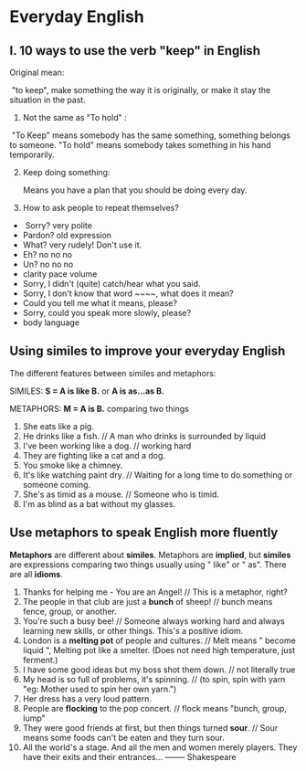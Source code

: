 # Everyday English

## I. 10  ways to use the verb "keep" in English

Original mean:

​		"to keep",  make something the way it is originally, or make it stay the situation in the past.



1. Not the same as "To hold" : 

​	"To Keep"  means somebody has the same something, something belongs to someone. "To hold" means somebody takes something in his hand temporarily.  

2. Keep doing something:

   Means you have a plan that you should be doing every day. 



2. How to ask people to repeat themselves?

- ​		Sorry?         very polite
- Pardon?     old expression 
- What?   very rudely!  Don't use it.
- Eh?     no no no
- Un?   no no no
- clarity       pace   volume 
- Sorry, I didn't (quite) catch/hear what you said.
- Sorry, I don't know that word   ~~~~,   what does it mean?
- Could you tell me what it means, please?
- Sorry, could you speak more slowly, please?
- body language





## Using similes to improve your everyday English

The different features between similes and metaphors:

SIMILES:    **S =  A is like B.**    or    **A is as…as B.**

METAPHORS: **M = A is B.**         comparing two things

1. She eats like a pig.
2. He drinks like a fish. // A man who drinks is surrounded by liquid
3. I've been working like a dog. // working hard
4. They are fighting like a cat and a dog.
5. You smoke like a chimney.
6. It's like watching paint dry. //  Waiting for a long time to do something or someone coming.
7. She's as timid as a mouse.  // Someone who is timid.
8. I'm as blind as a bat without my glasses. 



## Use metaphors to speak English more fluently

**Metaphors** are different about **similes**.    Metaphors are **implied**, but **similes** are expressions comparing two things usually using " like" or " as". There are all **idioms**.

1.  Thanks for helping me -  You are an Angel!  // This is a metaphor, right?
2. The people in that club are just a **bunch** of sheep!  // bunch means fence, group, or another. 
3. You're such a busy bee!  // Someone always working hard and always learning new skills, or other things.  This's a positive idiom.
4. London is a **melting pot** of people and cultures. // Melt means " become liquid ", Melting pot like a smelter. (Does not need high temperature, just ferment.)
5. I have some good ideas but my boss shot them down.  //  not literally true 
6. My head is so full of problems, it's spinning. // (to spin, spin with yarn "eg: Mother used to spin her own yarn.")
7. Her dress has a very loud pattern. 
8. People are **flocking** to the pop concert. // flock means "bunch, group, lump" 
9. They were good friends at first, but then things turned **sour**. // Sour means some foods can't be eaten and they turn sour. 
10. All the world's a stage. And all the men and women merely players. They have their exits and their entrances…  ——– Shakespeare
